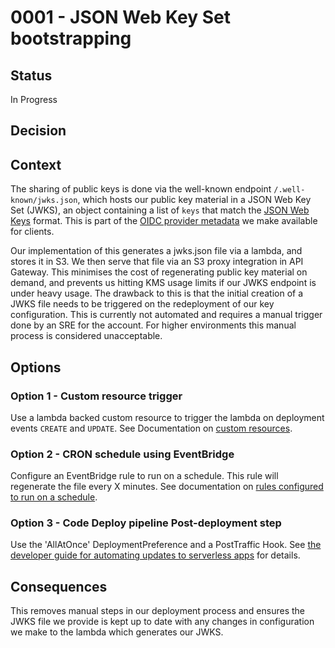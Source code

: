 # 0001 - JSON Web Key Set bootstrapping

## Status
In Progress

## Decision

## Context

The sharing of public keys is done via the well-known endpoint `/.well-known/jwks.json`, which hosts our public key material in a JSON Web Key Set (JWKS), an object containing a list of `keys` that match the [JSON Web Keys](https://www.rfc-editor.org/rfc/rfc7517) format. This is part of the [OIDC provider metadata](https://openid.net/specs/openid-connect-discovery-1_0-21.html#ProviderMetadata) we make available for clients.

Our implementation of this generates a jwks.json file via a lambda, and stores it in S3. We then serve that file via an S3 proxy integration in API Gateway. This minimises the cost of regenerating public key material on demand, and prevents us hitting KMS usage limits if our JWKS endpoint is under heavy usage. The drawback to this is that the initial creation of a JWKS file needs to be triggered on the redeployment of our key configuration. This is currently not automated and requires a manual trigger done by an SRE for the account. For higher environments this manual process is considered unacceptable.

## Options
### Option 1 - Custom resource trigger
Use a lambda backed custom resource to trigger the lambda on deployment events `CREATE` and `UPDATE`. 
See Documentation on [custom resources](https://docs.aws.amazon.com/AWSCloudFormation/latest/UserGuide/template-custom-resources.html).

### Option 2 - CRON schedule using EventBridge
Configure an EventBridge rule to run on a schedule. This rule will regenerate the file every X minutes.
See documentation on [rules configured to run on a schedule](https://docs.aws.amazon.com/eventbridge/latest/userguide/eb-create-rule-schedule.html).

### Option 3 - Code Deploy pipeline Post-deployment step
Use the 'AllAtOnce' DeploymentPreference and a PostTraffic Hook.
See [the developer guide for automating updates to serverless apps](https://docs.aws.amazon.com/serverless-application-model/latest/developerguide/automating-updates-to-serverless-apps.html) for details.

## Consequences
This removes manual steps in our deployment process and ensures the JWKS file we provide is kept up to date with any changes in configuration we make to the lambda which generates our JWKS.